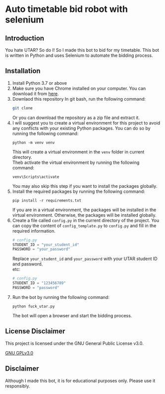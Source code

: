 # Auto timetable bid robot with selenium

## Introduction
You hate UTAR? So do I! So I made this bot to bid for my timetable. This bot is written in Python and uses Selenium to automate the bidding process.

## Installation
1. Install Python 3.7 or above
2. Make sure you have Chrome installed on your computer. You can download it from [here](https://www.google.com/chrome/).
3. Downlaod this repository
   In git bash, run the following command:
    ```bash
    git clone
    ```
    Or you can download the repository as a zip file and extract it.
4. I will suggest you to create a virtual environment for this project to avoid any conflicts with your existing Python packages. You can do so by running the following command:
    ```console
    python -m venv venv
    ```
    This will create a virtual environment in the `venv` folder in current directory.  
    Theb activate the virtual environment by running the following command:
    ```console
    venv\Scripts\activate
    ```
    You may also skip this step if you want to install the packages globally.
5. Install the required packages by running the following command:
    ```console
    pip install -r requirements.txt
    ```
    If you are in a virtual environment, the packages will be installed in the virtual environment. Otherwise, the packages will be installed globally.
6. Create a file called `config.py` in the current directory of the project. You can copy the content of `config_template.py` to `config.py` and fill in the required information.
    ```python
    # config.py
    STUDENT_ID = "your_student_id"
    PASSWORD = "your_password"
    ```
    Replace `your_student_id` and `your_password` with your UTAR student ID and password.  
    etc:
    ```python
    # config.py
    STUDENT_ID = "123456789"
    PASSWORD = "password"
    ```
7. Run the bot by running the following command:
    ```console
    python fuck_utar.py
    ```
    The bot will open a browser and start the bidding process.

## License Disclaimer

This project is licensed under the GNU General Public License v3.0. 

[GNU GPLv3.0](https://choosealicense.com/licenses/gpl-3.0)

## Disclaimer
Although I made this bot, it is for educational purposes only. Please use it responsibly.
